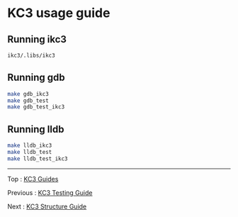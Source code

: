 # KC3 usage guide

## Running ikc3
```sh
ikc3/.libs/ikc3
```

## Running gdb
```sh
make gdb_ikc3
make gdb_test
make gdb_test_ikc3
```

## Running lldb
```sh
make lldb_ikc3
make lldb_test
make lldb_test_ikc3
```

---

Top : [KC3 Guides](./)

Previous : [KC3 Testing Guide](3.2_Testing)

Next : [KC3 Structure Guide](3.4_Structure)
